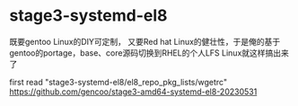 # stage3-systemd-el8

既要gentoo Linux的DIY可定制， 又要Red hat Linux的健壮性，于是俺的基于gentoo的portage，base、core源码切换到RHEL的个人LFS Linux就这样搞出来了

first read "stage3-systemd-el8/el8_repo_pkg_lists/wgetrc"
https://github.com/gencoo/stage3-amd64-systemd-el8-20230531
